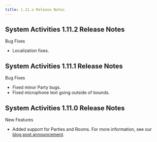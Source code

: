 ```yaml
---
title: 1.11.x Release Notes
---
```




## System Activities 1.11.2 Release Notes

Bug Fixes

* Localization fixes.


## System Activities 1.11.1 Release Notes

Bug Fixes

* Fixed minor Party bugs.
* Fixed microphone text going outside of bounds.


## System Activities 1.11.0 Release Notes

New Features

* Added support for Parties and Rooms. For more information, see our [blog post announcement](https://www.oculus.com/blog/join-friends-in-vr-with-oculus-rooms-and-parties/).

